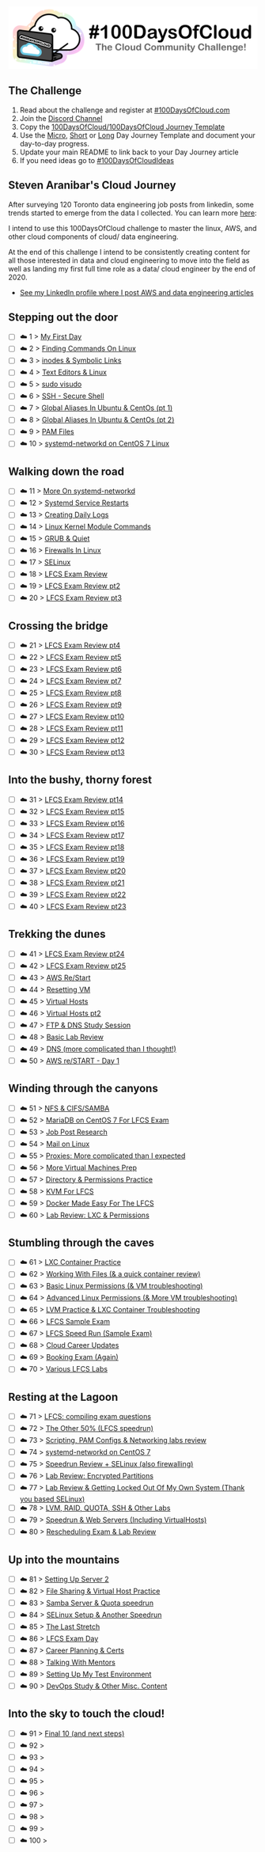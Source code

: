 <p align="center">
  <img src="banner.png">
</p>

## The Challenge
1. Read about the challenge and register at [#100DaysOfCloud.com](https://100DaysOfCloud.com)
2. Join the [Discord Channel](https://discord.gg/c6Db8nY)
3. Copy the [100DaysOfCloud/100DaysOfCloud Journey Template](https://github.com/100DaysOfCloud/100DaysOfCloud/generate)
4. Use the [Micro](Templates/000-DAY-ARTICLE-MICRO-TEMPLATE.md), [Short](Templates/001-DAY-ARTICLE-SHORT-TEMPLATE.md) or [Long](Templates/002-DAY-ARTICLE-LONG-TEMPLATE.md) Day Journey Template and document your day-to-day progress.
5. Update your main README to link back to your Day Journey article
4. If you need ideas go to [#100DaysOfCloudIdeas](https://github.com/100DaysOfCloud/100DaysOfCloudIdeas)


## Steven Aranibar's Cloud Journey

After surveying 120 Toronto data engineering job posts from linkedin, some trends started to emerge from the data I collected. You can learn more [here](https://www.linkedin.com/pulse/dear-hiring-managers-im-here-help-steven-aranibar/):


I intend to use this 100DaysOfCloud challenge to master the linux, AWS, and other cloud components of cloud/ data engineering. 


At the end of this challenge I intend to be consistently creating content for all those interested in data and cloud engineering to move into the field as well as landing my first full time role as a data/ cloud engineer by the end of 2020. 

- [See my LinkedIn profile where I post AWS and data engineering articles](https://www.linkedin.com/in/steven-aranibar-8891a2103/)

## Stepping out the door

- [ ] ☁️ 1 > [My First Day](Journey/001/Readme.md)
- [ ] ☁️ 2 > [Finding Commands On Linux](Journey/002/Readme.md)
- [ ] ☁️ 3 > [inodes & Symbolic Links](Journey/003/Readme.md)
- [ ] ☁️ 4 > [Text Editors & Linux](Journey/004/Readme.md)
- [ ] ☁️ 5 > [sudo visudo](Journey/005/Readme.md)
- [ ] ☁️ 6 > [SSH - Secure Shell](Journey/006/Readme.md)
- [ ] ☁️ 7 > [Global Aliases In Ubuntu & CentOs (pt 1)](Journey/007/Readme.md)
- [ ] ☁️ 8 > [Global Aliases In Ubuntu & CentOs (pt 2)](Journey/008/Readme.md)
- [ ] ☁️ 9 > [PAM Files](Journey/009/Readme.md)
- [ ] ☁️ 10 > [systemd-networkd on CentOS 7 Linux](Journey/010/Readme.md)

## Walking down the road

- [ ] ☁️ 11 > [More On systemd-networkd](Journey/011/Readme.md)
- [ ] ☁️ 12 > [Systemd Service Restarts](Journey/012/Readme.md)
- [ ] ☁️ 13 > [Creating Daily Logs](Journey/013/Readme.md)
- [ ] ☁️ 14 > [Linux Kernel Module Commands](Journey/014/Readme.md)
- [ ] ☁️ 15 > [GRUB & Quiet](Journey/015/Readme.md)
- [ ] ☁️ 16 > [Firewalls In Linux](Journey/016/Readme.md)
- [ ] ☁️ 17 > [SELinux](Journey/017/Readme.md)
- [ ] ☁️ 18 > [LFCS Exam Review](Journey/018/Readme.md)
- [ ] ☁️ 19 > [LFCS Exam Review pt2](Journey/019/Readme.md)
- [ ] ☁️ 20 > [LFCS Exam Review pt3](Journey/020/Readme.md)

## Crossing the bridge

- [ ] ☁️ 21 > [LFCS Exam Review pt4](Journey/021/Readme.md)
- [ ] ☁️ 22 > [LFCS Exam Review pt5](Journey/022/Readme.md)
- [ ] ☁️ 23 > [LFCS Exam Review pt6](Journey/023/Readme.md)
- [ ] ☁️ 24 > [LFCS Exam Review pt7](Journey/024/Readme.md)
- [ ] ☁️ 25 > [LFCS Exam Review pt8](Journey/025/Readme.md)
- [ ] ☁️ 26 > [LFCS Exam Review pt9](Journey/026/Readme.md)
- [ ] ☁️ 27 > [LFCS Exam Review pt10](Journey/027/Readme.md)
- [ ] ☁️ 28 > [LFCS Exam Review pt11](Journey/028/Readme.md)
- [ ] ☁️ 29 > [LFCS Exam Review pt12](Journey/029/Readme.md)
- [ ] ☁️ 30 > [LFCS Exam Review pt13](Journey/030/Readme.md)

## Into the bushy, thorny forest

- [ ] ☁️ 31 > [LFCS Exam Review pt14](Journey/031/Readme.md)
- [ ] ☁️ 32 > [LFCS Exam Review pt15](Journey/032/Readme.md)
- [ ] ☁️ 33 > [LFCS Exam Review pt16](Journey/033/Readme.md)
- [ ] ☁️ 34 > [LFCS Exam Review pt17](Journey/034/Readme.md)
- [ ] ☁️ 35 > [LFCS Exam Review pt18](Journey/035/Readme.md)
- [ ] ☁️ 36 > [LFCS Exam Review pt19](Journey/036/Readme.md)
- [ ] ☁️ 37 > [LFCS Exam Review pt20](Journey/037/Readme.md)
- [ ] ☁️ 38 > [LFCS Exam Review pt21](Journey/038/Readme.md)
- [ ] ☁️ 39 > [LFCS Exam Review pt22](Journey/039/Readme.md)
- [ ] ☁️ 40 > [LFCS Exam Review pt23](Journey/040/Readme.md)

## Trekking the dunes

- [ ] ☁️ 41 > [LFCS Exam Review pt24](Journey/041/Readme.md)
- [ ] ☁️ 42 > [LFCS Exam Review pt25](Journey/042/Readme.md)
- [ ] ☁️ 43 > [AWS Re/Start](Journey/043/Readme.md)
- [ ] ☁️ 44 > [Resetting VM](Journey/044/Readme.md)
- [ ] ☁️ 45 > [Virtual Hosts](Journey/045/Readme.md)
- [ ] ☁️ 46 > [Virtual Hosts pt2](Journey/046/Readme.md)
- [ ] ☁️ 47 > [FTP & DNS Study Session](Journey/047/Readme.md)
- [ ] ☁️ 48 > [Basic Lab Review](Journey/048/Readme.md)
- [ ] ☁️ 49 > [DNS (more complicated than I thought!)](Journey/049/Readme.md)
- [ ] ☁️ 50 > [AWS re/START - Day 1](Journey/050/Readme.md)

## Winding through the canyons

- [ ] ☁️ 51 > [NFS & CIFS/SAMBA](Journey/051/Readme.md)
- [ ] ☁️ 52 > [MariaDB on CentOS 7 For LFCS Exam](Journey/052/Readme.md)
- [ ] ☁️ 53 > [Job Post Research](Journey/053/Readme.md)
- [ ] ☁️ 54 > [Mail on Linux](Journey/054/Readme.md)
- [ ] ☁️ 55 > [Proxies: More complicated than I expected](Journey/055/Readme.md)
- [ ] ☁️ 56 > [More Virtual Machines Prep](Journey/056/Readme.md)
- [ ] ☁️ 57 > [Directory & Permissions Practice](Journey/057/Readme.md)
- [ ] ☁️ 58 > [KVM For LFCS](Journey/058/Readme.md)
- [ ] ☁️ 59 > [Docker Made Easy For The LFCS](Journey/059/Readme.md)
- [ ] ☁️ 60 > [Lab Review: LXC & Permissions](Journey/060/Readme.md)

## Stumbling through the caves

- [ ] ☁️ 61 > [LXC Container Practice](Journey/061/Readme.md)
- [ ] ☁️ 62 > [Working With Files (& a quick container review)](Journey/062/Readme.md)
- [ ] ☁️ 63 > [Basic Linux Permissions (& VM troubleshooting)](Journey/063/Readme.md)
- [ ] ☁️ 64 > [Advanced Linux Permissions (& More VM troubleshooting)](Journey/064/Readme.md)
- [ ] ☁️ 65 > [LVM Practice & LXC Container Troubleshooting](Journey/065/Readme.md)
- [ ] ☁️ 66 > [LFCS Sample Exam](Journey/066/Readme.md)
- [ ] ☁️ 67 > [LFCS Speed Run (Sample Exam)](Journey/067/Readme.md)
- [ ] ☁️ 68 > [Cloud Career Updates](Journey/068/Readme.md)
- [ ] ☁️ 69 > [Booking Exam (Again)](Journey/069/Readme.md)
- [ ] ☁️ 70 > [Various LFCS Labs](Journey/070/Readme.md)

## Resting at the Lagoon

- [ ] ☁️ 71 > [LFCS: compiling exam questions](Journey/071/Readme.md)
- [ ] ☁️ 72 > [The Other 50% (LFCS speedrun)](Journey/072/Readme.md)
- [ ] ☁️ 73 > [Scripting, PAM Configs & Networking labs review](Journey/073/Readme.md)
- [ ] ☁️ 74 > [systemd-networkd on CentOS 7](Journey/074/Readme.md)
- [ ] ☁️ 75 > [Speedrun Review + SELinux (also firewalling)](Journey/075/Readme.md)
- [ ] ☁️ 76 > [Lab Review: Encrypted Partitions ](Journey/076/Readme.md)
- [ ] ☁️ 77 > [Lab Review & Getting Locked Out Of My Own System (Thank you based SELinux)](Journey/077/Readme.md)
- [ ] ☁️ 78 > [LVM, RAID, QUOTA, SSH & Other Labs](Journey/078/Readme.md)
- [ ] ☁️ 79 > [Speedrun & Web Servers (Including VirtualHosts)](Journey/079/Readme.md)
- [ ] ☁️ 80 > [Rescheduling Exam & Lab Review](Journey/080/Readme.md)

## Up into the mountains

- [ ] ☁️ 81 > [Setting Up Server 2](Journey/081/Readme.md)
- [ ] ☁️ 82 > [File Sharing & Virtual Host Practice](Journey/082/Readme.md)
- [ ] ☁️ 83 > [Samba Server & Quota speedrun](Journey/083/Readme.md)
- [ ] ☁️ 84 > [SELinux Setup & Another Speedrun](Journey/084/Readme.md)
- [ ] ☁️ 85 > [The Last Stretch](Journey/085/Readme.md)
- [ ] ☁️ 86 > [LFCS Exam Day](Journey/086/Readme.md)
- [ ] ☁️ 87 > [Career Planning & Certs](Journey/087/Readme.md)
- [ ] ☁️ 88 > [Talking With Mentors](Journey/088/Readme.md)
- [ ] ☁️ 89 > [Setting Up My Test Environment](Journey/089/Readme.md)
- [ ] ☁️ 90 > [DevOps Study & Other Misc. Content](Journey/090/Readme.md)

## Into the sky to touch the cloud!

- [ ] ☁️ 91 > [Final 10 (and next steps)](Journey/091/Readme.md)
- [ ] ☁️ 92 > [](Journey/092/Readme.md)
- [ ] ☁️ 93 > [](Journey/093/Readme.md)
- [ ] ☁️ 94 > [](Journey/094/Readme.md)
- [ ] ☁️ 95 > [](Journey/095/Readme.md)
- [ ] ☁️ 96 > [](Journey/096/Readme.md)
- [ ] ☁️ 97 > [](Journey/097/Readme.md)
- [ ] ☁️ 98 > [](Journey/098/Readme.md)
- [ ] ☁️ 99 > [](Journey/099/Readme.md)
- [ ] ☁️ 100 > [](Journey/100/Readme.md)
